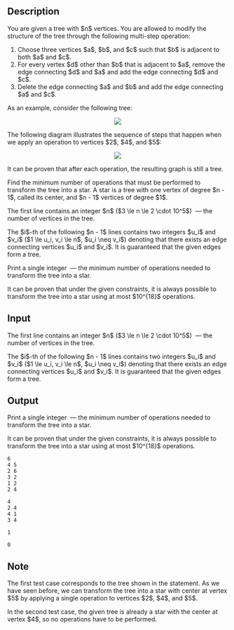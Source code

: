 ## Description

<div><p>You are given a tree with $n$ vertices. You are allowed to modify the structure of the tree through the following multi-step operation:</p><ol> <li> Choose three vertices $a$, $b$, and $c$ such that $b$ is adjacent to both $a$ and $c$. </li><li> For every vertex $d$ <span class="tex-font-style-bf">other than $b$</span> that is adjacent to $a$, remove the edge connecting $d$ and $a$ and add the edge connecting $d$ and $c$. </li><li> Delete the edge connecting $a$ and $b$ and add the edge connecting $a$ and $c$. </li></ol><p>As an example, consider the following tree:</p><center> <img class="tex-graphics" src="file://gvePtw3C.png" style="max-width: 100.0%;max-height: 100.0%;"> </center><p>The following diagram illustrates the sequence of steps that happen when we apply an operation to vertices $2$, $4$, and $5$:</p><center> <img class="tex-graphics" src="file://GeMnEFT2.png" style="max-width: 100.0%;max-height: 100.0%;"> </center><p>It can be proven that after each operation, the resulting graph is still a tree.</p><p>Find the minimum number of operations that must be performed to transform the tree into a star. A star is a tree with one vertex of degree $n - 1$, called its center, and $n - 1$ vertices of degree $1$.</p></div><div class="input-specification"><p>The first line contains an integer $n$ ($3 \le n \le 2 \cdot 10^5$) &nbsp;— the number of vertices in the tree.</p><p>The $i$-th of the following $n - 1$ lines contains two integers $u_i$ and $v_i$ ($1 \le u_i, v_i \le n$, $u_i \neq v_i$) denoting that there exists an edge connecting vertices $u_i$ and $v_i$. It is guaranteed that the given edges form a tree.</p></div><div class="output-specification"><p>Print a single integer &nbsp;— the minimum number of operations needed to transform the tree into a star.</p><p>It can be proven that under the given constraints, it is always possible to transform the tree into a star using at most $10^{18}$ operations.</p></div>

## Input

<p>The first line contains an integer $n$ ($3 \le n \le 2 \cdot 10^5$) &nbsp;— the number of vertices in the tree.</p><p>The $i$-th of the following $n - 1$ lines contains two integers $u_i$ and $v_i$ ($1 \le u_i, v_i \le n$, $u_i \neq v_i$) denoting that there exists an edge connecting vertices $u_i$ and $v_i$. It is guaranteed that the given edges form a tree.</p>

## Output

<p>Print a single integer &nbsp;— the minimum number of operations needed to transform the tree into a star.</p><p>It can be proven that under the given constraints, it is always possible to transform the tree into a star using at most $10^{18}$ operations.</p>





```input1
6
4 5
2 6
3 2
1 2
2 4
```




```input2
4
2 4
4 1
3 4
```




```output1
1
```




```output2
0
```



## Note

<p>The first test case corresponds to the tree shown in the statement. As we have seen before, we can transform the tree into a star with center at vertex $5$ by applying a single operation to vertices $2$, $4$, and $5$.</p><p>In the second test case, the given tree is already a star with the center at vertex $4$, so no operations have to be performed.</p>
